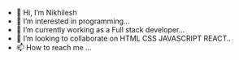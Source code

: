 - 👋 Hi, I’m Nikhilesh
- 👀 I’m interested in programming...
- 🌱 I’m currently working as a Full stack developer...
- 💞️ I’m looking to collaborate on HTML CSS JAVASCRIPT REACT..
- 📫 How to reach me ...

<!---
Nix0240/Nix0240 is a ✨ special ✨ repository because its `README.md` (this file) appears on your GitHub profile.
You can click the Preview link to take a look at your changes.
--->
